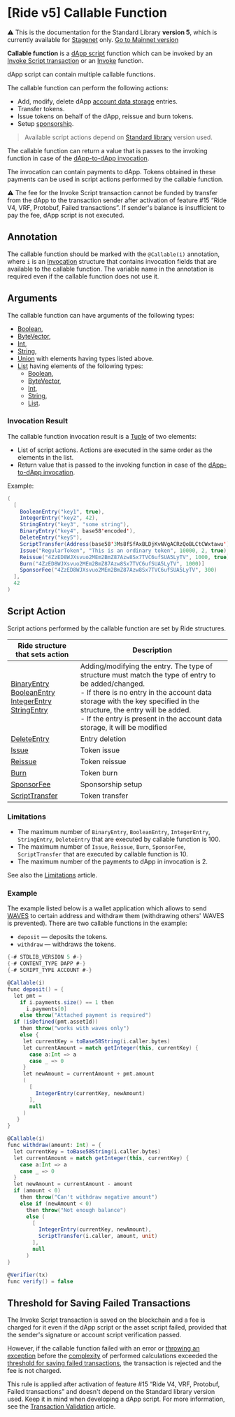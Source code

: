# [Ride v5] Callable Function

:warning: This is the documentation for the Standard Library **version 5**, which is currently available for [Stagenet](/en/blockchain/blockchain-network/) only. [Go to Mainnet version](/en/ride/functions/callable-function)

**Callable function** is a [dApp script](/en/ride/script/script-types/dapp-script) function which can be invoked by an [Invoke Script transaction](/en/blockchain/transaction-type/invoke-script-transaction) or an [Invoke](/en/ride/v5/functions/built-in-functions/dapp-to-dapp) function.

dApp script can contain multiple callable functions.

The callable function can perform the following actions:

* Add, modify, delete dApp [account data storage](/en/blockchain/account/account-data-storage) entries.
* Transfer tokens.
* Issue tokens on behalf of the dApp, reissue and burn tokens.
* Setup [sponsorship](/en/blockchain/waves-protocol/sponsored-fee).

> Available script actions depend on [Standard library](/en/ride/script/standard-library) version used.

The callable function can return a value that is passes to the invoking function in case of the [dApp-to-dApp invocation](/en/ride/advanced/dapp-to-dapp).

The invocation can contain payments to dApp. Tokens obtained in these payments can be used in script actions performed by the callable function.

:warning: The fee for the Invoke Script transaction cannot be funded by transfer from the dApp to the transaction sender after activation of feature #15 “Ride V4, VRF, Protobuf, Failed transactions”. If sender's balance is insufficient to pay the fee, dApp script is not executed.

## Annotation

The callable function should be marked with the `@Callable(i)` annotation, where `i` is an [Invocation](/en/ride/structures/common-structures/invocation) structure that contains invocation fields that are available to the callable function. The variable name in the annotation is required even if the callable function does not use it.

## Arguments

The callable function can have arguments of the following types:

* [Boolean](/en/ride/data-types/boolean),
* [ByteVector](/en/ride/data-types/byte-vector),
* [Int](/en/ride/data-types/int),
* [String](/en/ride/data-types/string),
* [Union](/en/ride/data-types/union) with elements having types listed above.
* [List](/en/ride/data-types/list) having elements of the following types:
  * [Boolean](/en/ride/data-types/boolean),
  * [ByteVector](/en/ride/data-types/byte-vector),
  * [Int](/en/ride/data-types/int),
  * [String](/en/ride/data-types/string),
  * [List](/en/ride/data-types/list).

### Invocation Result

The callable function invocation result is a [Tuple](/en/ride/v5/data-types/tuple) of two elements:
* List of script actions. Actions are executed in the same order as the elements in the list.
* Return value that is passed to the invoking function in case of the [dApp-to-dApp invocation](/en/ride/advanced/dapp-to-dapp).

Example:

```scala
(
  [
    BooleanEntry("key1", true),
    IntegerEntry("key2", 42),
    StringEntry("key3", "some string"),
    BinaryEntry("key4", base58'encoded'),
    DeleteEntry("key5"),
    ScriptTransfer(Address(base58'3Ms8fSfAxBLDjKvNVgACRzQoBLCtCWxtawu'), 100, base58'someAssetid'),
    Issue("RegularToken", "This is an ordinary token", 10000, 2, true),
    Reissue("4ZzED8WJXsvuo2MEm2BmZ87Azw8Sx7TVC6ufSUA5LyTV", 1000, true),
    Burn("4ZzED8WJXsvuo2MEm2BmZ87Azw8Sx7TVC6ufSUA5LyTV", 1000)]
    SponsorFee("4ZzED8WJXsvuo2MEm2BmZ87Azw8Sx7TVC6ufSUA5LyTV", 300)
  ],
  42
)
```

## Script Action

Script actions performed by the callable function are set by Ride structures.

| Ride structure that sets action | Description |
|---|---|
| [BinaryEntry](/en/ride/structures/script-actions/binary-entry)<br>[BooleanEntry](/en/ride/structures/script-actions/boolean-entry)<br>[IntegerEntry](/en/ride/structures/script-actions/int-entry)<br>[StringEntry](/en/ride/structures/script-actions/string-entry) | Adding/modifying the entry. The type of structure must match the type of entry to be added/changed.<br>- If there is no entry in the account data storage with the key specified in the structure, the entry will be added.<br>- If the entry is present in the account data storage, it will be modified |
| [DeleteEntry](/en/ride/structures/script-actions/delete-entry) | Entry deletion |
| [Issue](/en/ride/structures/script-actions/issue) | Token issue |
| [Reissue](/en/ride/structures/script-actions/reissue) | Token reissue |
| [Burn](/en/ride/structures/script-actions/burn) | Token burn |
| [SponsorFee](/en/ride/structures/script-actions/sponsor-fee) | Sponsorship setup |
| [ScriptTransfer](/en/ride/structures/script-actions/script-transfer) | Token transfer |

### Limitations

* The maximum number of `BinaryEntry`, `BooleanEntry`, `IntegerEntry`, `StringEntry`, `DeleteEntry` that are executed by callable function is 100.
* The maximum number of `Issue`, `Reissue`, `Burn`, `SponsorFee`, `ScriptTransfer` that are executed by callable function is 10.
* The maximum number of the payments to dApp in invocation is 2.

See also the [Limitations](/en/ride/v5/limits/) article.

### Example

The example listed below is a wallet application which allows to send [WAVES](/en/blockchain/token/waves) to certain address and withdraw them (withdrawing others' WAVES is prevented). There are two callable functions in the example:

* `deposit` — deposits the tokens.
* `withdraw` — withdraws the tokens.

```scala
{-# STDLIB_VERSION 5 #-}
{-# CONTENT_TYPE DAPP #-}
{-# SCRIPT_TYPE ACCOUNT #-}

@Callable(i)
func deposit() = {
  let pmt =
    if i.payments.size() == 1 then
      i.payments[0]
    else throw("Attached payment is required")
  if (isDefined(pmt.assetId))
    then throw("works with waves only")
    else {
     let currentKey = toBase58String(i.caller.bytes)
     let currentAmount = match getInteger(this, currentKey) {
       case a:Int => a
       case _ => 0
     }
     let newAmount = currentAmount + pmt.amount
     (
       [
         IntegerEntry(currentKey, newAmount)
       ],
       null
     )
   }
}

@Callable(i)
func withdraw(amount: Int) = {
  let currentKey = toBase58String(i.caller.bytes)
  let currentAmount = match getInteger(this, currentKey) {
    case a:Int => a
    case _ => 0
  }
  let newAmount = currentAmount - amount
  if (amount < 0)
    then throw("Can't withdraw negative amount")
    else if (newAmount < 0)
      then throw("Not enough balance")
      else (
        [
          IntegerEntry(currentKey, newAmount),
          ScriptTransfer(i.caller, amount, unit)
        ],
        null
      )
}

@Verifier(tx)
func verify() = false
```

## Threshold for Saving Failed Transactions

The Invoke Script transaction is saved on the blockchain and a fee is charged for it even if the dApp script or the asset script failed, provided that the sender's signature or account script verification passed.

However, if the callable function failed with an error or [throwing an exception](/en/ride/exceptions) before the [complexity](/en/ride/base-concepts/complexity) of performed calculations exceeded the [threshold for saving failed transactions](/en/ride/limits/), the transaction is rejected and the fee is not charged.

This rule is applied after activation of feature #15 “Ride V4, VRF, Protobuf, Failed transactions” and doesn't depend on the Standard library version used. Keep it in mind when developing a dApp script. For more information, see the [Transaction Validation](/en/blockchain/transaction/transaction-validation) article.
